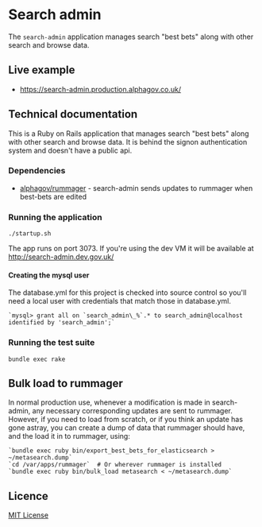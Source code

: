 # Search admin

The `search-admin` application manages search "best bets" along with other
search and browse data.

## Live example

- https://search-admin.production.alphagov.co.uk/

## Technical documentation

This is a Ruby on Rails application that manages search "best bets" along with other search and browse data.
It is behind the signon authentication system and doesn't have a public api.

### Dependencies

- [alphagov/rummager](https://github.com/alphagov/rummager) - search-admin sends updates to rummager when best-bets are
 edited

### Running the application

`./startup.sh`

The app runs on port 3073. If you're using the dev VM it will be available at http://search-admin.dev.gov.uk/

#### Creating the mysql user

The database.yml for this project is checked into source control so
you'll need a local user with credentials that match those in
database.yml.

    `mysql> grant all on `search_admin\_%`.* to search_admin@localhost identified by 'search_admin';`


### Running the test suite

`bundle exec rake`

## Bulk load to rummager

In normal production use, whenever a modification is made in search-admin, any necessary corresponding updates are sent
to rummager.  However, if you need to load from scratch, or if you think an update has gone astray, you can create a
dump of data that rummager should have, and the load it in to rummager, using:

    `bundle exec ruby bin/export_best_bets_for_elasticsearch > ~/metasearch.dump`
    `cd /var/apps/rummager`  # Or wherever rummager is installed
    `bundle exec ruby bin/bulk_load metasearch < ~/metasearch.dump`

## Licence

[MIT License](LICENCE)
